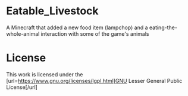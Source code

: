 Eatable_Livestock
============

A Minecraft that added a new food item (lampchop) and a eating-the-whole-animal interaction with some of the game's animals

License 
===========
   This work is licensed under the [url=https://www.gnu.org/licenses/lgpl.html]GNU Lesser General Public License[/url]
